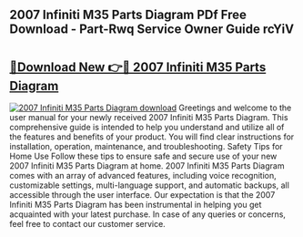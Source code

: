 ## 2007 Infiniti M35 Parts Diagram PDf Free Download - Part-Rwq Service Owner Guide rcYiV

# <h2><a href="http://dfpah5.blite.top/?on=2007+Infiniti+M35+Parts+Diagram">🔗Download New 👉🔴 2007 Infiniti M35 Parts Diagram</a></h2>

[![2007 Infiniti M35 Parts Diagram download](https://i.imgur.com/lujVjoI.png)](http://dfpah5.blite.top/?on=2007+Infiniti+M35+Parts+Diagram)
Greetings and welcome to the user manual for your newly received 2007 Infiniti M35 Parts Diagram. This comprehensive guide is intended to help you understand and utilize all of the features and benefits of your product. You will find clear instructions for installation, operation, maintenance, and troubleshooting. Safety Tips for Home Use Follow these tips to ensure safe and secure use of your new 2007 Infiniti M35 Parts Diagram at home. 2007 Infiniti M35 Parts Diagram comes with an array of advanced features, including voice recognition, customizable settings, multi-language support, and automatic backups, all accessible through the user interface. Our expectation is that the 2007 Infiniti M35 Parts Diagram has been instrumental in helping you get acquainted with your latest purchase. In case of any queries or concerns, feel free to contact our customer service.
